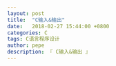 ```yaml
---
layout: post
title:  "C输入&输出"
date:   2018-02-27 15:44:00 +0800
categories: C
tags: C语言程序设计
author: pepe
description: 『 C输入&输出 』
---
```

























